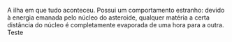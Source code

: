 
A ilha em que tudo aconteceu. Possui um comportamento estranho: devido à energia emanada pelo núcleo do asteroide, qualquer matéria a certa distância do núcleo é completamente evaporada de uma hora para a outra. Teste